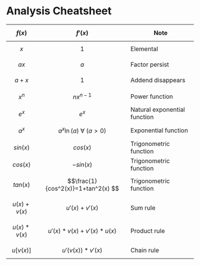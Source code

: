 # Analysis Cheatsheet



| $$f(x)$$      | $$f'(x)$$                           | Note                         |
| ------------- | ----------------------------------- | ---------------------------- |
| $$x$$         | $$1$$                               | Elemental                    |
| $$ax$$        | $$a$$                               | Factor persist               |
| $$a+x$$       | $$1$$                               | Addend  disappears           |
| $$x^n$$       | $$nx^{n-1}$$                        | Power function               |
| $$e^x$$       | $$e^x$$                             | Natural exponential function |
| $$a^x$$       | $$a^x\ln(a)\ \forall\ (a>0)$$       | Exponential function         |
| $$sin(x)$$    | $$cos(x)$$                          | Trigonometric function       |
| $$cos(x)$$    | $$-sin(x)$$                         | Trigonometric function       |
| $$tan(x)$$    | $$\frac{1}{cos^2(x)}=1+tan^2(x)  $$ | Trigonometric function       |
| $$u(x)+v(x)$$ | $$u'(x)+v'(x)$$                     | Sum rule                     |
| $$u(x)*v(x)$$ | $$u'(x)*v(x)+ v'(x)*u(x)$$          | Product rule                 |
| $$u[v(x)]$$   | $$u'(v(x)) * v'(x)$$                | Chain rule                   |


